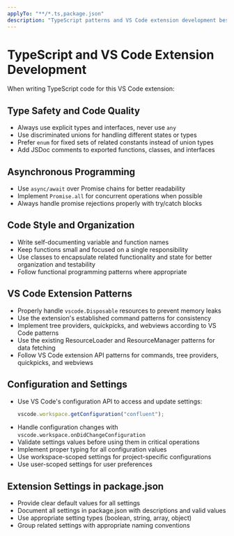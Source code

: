 ```yaml
---
applyTo: "**/*.ts,package.json"
description: "TypeScript patterns and VS Code extension development best practices"
---
```


# TypeScript and VS Code Extension Development

When writing TypeScript code for this VS Code extension:

## Type Safety and Code Quality

- Always use explicit types and interfaces, never use `any`
- Use discriminated unions for handling different states or types
- Prefer `enum` for fixed sets of related constants instead of union types
- Add JSDoc comments to exported functions, classes, and interfaces

## Asynchronous Programming

- Use `async/await` over Promise chains for better readability
- Implement `Promise.all` for concurrent operations when possible
- Always handle promise rejections properly with try/catch blocks

## Code Style and Organization

- Write self-documenting variable and function names
- Keep functions small and focused on a single responsibility
- Use classes to encapsulate related functionality and state for better organization and testability
- Follow functional programming patterns where appropriate

## VS Code Extension Patterns

- Properly handle `vscode.Disposable` resources to prevent memory leaks
- Use the extension's established command patterns for consistency
- Implement tree providers, quickpicks, and webviews according to VS Code patterns
- Use the existing ResourceLoader and ResourceManager patterns for data fetching
- Follow VS Code extension API patterns for commands, tree providers, quickpicks, and webviews

## Configuration and Settings

- Use VS Code's configuration API to access and update settings:
  ```typescript
  vscode.workspace.getConfiguration("confluent");
  ```
- Handle configuration changes with `vscode.workspace.onDidChangeConfiguration`
- Validate settings values before using them in critical operations
- Implement proper typing for all configuration values
- Use workspace-scoped settings for project-specific configurations
- Use user-scoped settings for user preferences

## Extension Settings in package.json

- Provide clear default values for all settings
- Document all settings in package.json with descriptions and valid values
- Use appropriate setting types (boolean, string, array, object)
- Group related settings with appropriate naming conventions
